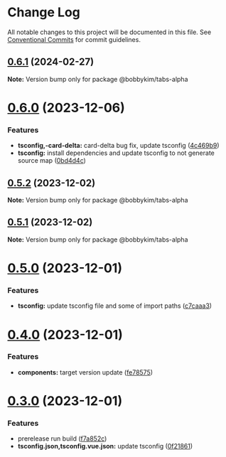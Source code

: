 # Change Log

All notable changes to this project will be documented in this file.
See [Conventional Commits](https://conventionalcommits.org) for commit guidelines.

## [0.6.1](https://github.com/bobbykim89/manguito-component-library/compare/@bobbykim/tabs-alpha@0.6.0...@bobbykim/tabs-alpha@0.6.1) (2024-02-27)

**Note:** Version bump only for package @bobbykim/tabs-alpha





# [0.6.0](https://github.com/bobbykim89/manguito-component-library/compare/@bobbykim/tabs-alpha@0.5.2...@bobbykim/tabs-alpha@0.6.0) (2023-12-06)


### Features

* **tsconfig,-card-delta:** card-delta bug fix, update tsconfig ([4c469b9](https://github.com/bobbykim89/manguito-component-library/commit/4c469b933632e3e729f6b75f7e808c89c090d463))
* **tsconfig:** install dependencies and update tsconfig to not generate source map ([0bd4d4c](https://github.com/bobbykim89/manguito-component-library/commit/0bd4d4c78503ef156dbb3d49aa3e67e7e0e68289))





## [0.5.2](https://github.com/bobbykim89/manguito-component-library/compare/@bobbykim/tabs-alpha@0.5.1...@bobbykim/tabs-alpha@0.5.2) (2023-12-02)

**Note:** Version bump only for package @bobbykim/tabs-alpha





## [0.5.1](https://github.com/bobbykim89/manguito-component-library/compare/@bobbykim/tabs-alpha@0.5.0...@bobbykim/tabs-alpha@0.5.1) (2023-12-02)

**Note:** Version bump only for package @bobbykim/tabs-alpha





# [0.5.0](https://github.com/bobbykim89/manguito-component-library/compare/@bobbykim/tabs-alpha@0.4.0...@bobbykim/tabs-alpha@0.5.0) (2023-12-01)


### Features

* **tsconfig:** update tsconfig file and some of import paths ([c7caaa3](https://github.com/bobbykim89/manguito-component-library/commit/c7caaa3101a5d57d0e799568f1c4f5cbebececc3))





# [0.4.0](https://github.com/bobbykim89/manguito-component-library/compare/@bobbykim/tabs-alpha@0.3.0...@bobbykim/tabs-alpha@0.4.0) (2023-12-01)


### Features

* **components:** target version update ([fe78575](https://github.com/bobbykim89/manguito-component-library/commit/fe78575f5e82bb854333672c3853956e9e930044))





# [0.3.0](https://github.com/bobbykim89/manguito-component-library/compare/@bobbykim/tabs-alpha@0.2.5...@bobbykim/tabs-alpha@0.3.0) (2023-12-01)


### Features

* prerelease run build ([f7a852c](https://github.com/bobbykim89/manguito-component-library/commit/f7a852c9bf12b77481bf5d2f1602e50367d834f8))
* **tsconfig.json,tsconfig.vue.json:** update tsconfig ([0f21861](https://github.com/bobbykim89/manguito-component-library/commit/0f2186167342314f5d218e789a68c03cf6faa8ff))
